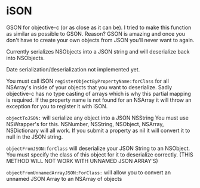 iSON
====

GSON for objective-c (or as close as it can be).
I tried to make this function as similar as possible to GSON.  Reason? GSON is amazing and once you don't have to create your own
objects from JSON you'll never want to again.

Currently serializes NSObjects into a JSON string and will deserialize back into NSObjects.

Date serialization/deserialization not implemented yet.

You must call iSON ```registerObjectByPropertyName:forClass``` for all NSArray's inside of your objects that you want to deserialize.
Sadly objective-c has no type casting of arrays which is why this partial mapping is required.
If the property name is not found for an NSArray it will throw an exception for you to register it with iSON.

```objectToJSON:``` will serialize any object into a JSON NSString
You must use NSWrapper's for this.  NSNumber, NSString, NSObject, NSArray, NSDictionary will all work.
If you submit a property as nil it will convert it to null in the JSON string.

```objectFromJSON:forClass``` will deserialize your JSON String to an NSObject.  You must specify the class of this object
for it to deserialize correctly. (THIS METHOD WILL NOT WORK WITH UNNAMED JSON ARRAY'S)

```objectFromUnnamedArrayJSON:ForClass:``` will allow you to convert an unnamed JSON Array to an NSArray of objects

